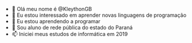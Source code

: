 - 👋 Olá meu nome é @KleythonGB
- 👀 Eu estou interessado em aprender novas linguagens de programação
- 🌱 Eu estou aprendendo a programar 
- 💞️ Sou aluno de rede pública do estado do Paraná
- 📫 Iniciei meus estudos de informática em 2019
<!---
KleythonGB/KleythonGB is a ✨ special ✨ repository because its `README.md` (this file) appears on your GitHub profile.
You can click the Preview link to take a look at your changes.
--->
